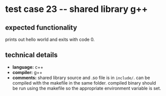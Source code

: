 # test case 23 -- shared library g++

## expected functionality
prints out hello world and exits with code 0.

## technical details
- **language:** c++
- **compiler:** g++
- **comments:** shared library source and .so file is in `include/`. can be compiled with the makefile in the same folder. compiled binary should be run using the makefile so the appropriate environment variable is set.

